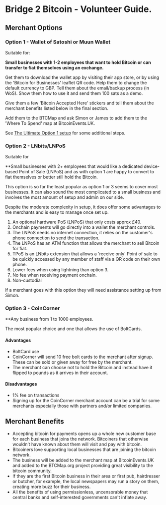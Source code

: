 # Bridge 2 Bitcoin - Volunteer Guide. 

## Merchant Options 

### Option 1 - Wallet of Satoshi or Muun Wallet

Suitable for:

**Small businesses with 1-2 employees that want to hold Bitcoin or can transfer to fiat themselves using an exchange.** 

Get them to download the wallet app by visiting their app store, or by using the 'Bitcoin for Businesses' leaflet QR code. Help them to change the default currency to GBP. Tell them about the email/backup process (in WoS). Show them how to use it and send them 100 sats as a demo.

Give them a few 'Bitcoin Accepted Here' stickers and tell them about the merchant benefits listed below in the final section.

Add them to the BTCMap and ask Simon or James to add them to the 'Where To Spend' map at BitcoinEvents.UK.

See [The Ultimate Option 1 setup](https://github.com/Hodl-Solo/Bridge2Bitcoin-Volunteers/blob/main/Option1Ultimatesetup.md) for some additional steps.

### Option 2 - LNbits/LNPoS

Suitable for

**Small businesses with 2+ employees that would like a dedicated device-based Point of Sale (LNPoS) and as with option 1 are happy to convert to fiat themselves or better still hold the Bitcoin.

This option is so far the least popular as option 1 or 3 seems to cover most businesses. It can also sound the most complicated to a small business and involves the most amount of setup and admin on our side.

Despite the moderate complexity in setup, it does offer some advantages to the merchants and is easy to manage once set up.

1. An optional hardware PoS (LNPoS) that only costs approx £40.
2. Onchain payments will go directly into a wallet the merchant controls.
3. The LNPoS needs no internet connection, it relies on the customer's phone connection to send the transaction.
4. The LNPoS has an ATM function that allows the merchant to sell Bitcoin for fiat.
5. TPoS is an LNbits extension that allows a 'receive only' Point of sale to be quickly accessed by any member of staff via a QR code on their own phone.
6. Lower fees when using lightning than option 3.
7. No fee when receiving payment onchain.
8. Non-custodial

If a merchant goes with this option they will need assistance setting up from Simon.


### Option 3 - CoinCorner

**Any business from 1 to 1000 employees.

The most popular choice and one that allows the use of BoltCards.

#### Advantages

- BoltCard use
- CoinCorner will send 10 free bolt cards to the merchant after signup. These can be sold or given away for free by the merchant.
- The merchant can choose not to hold the Bitcoin and instead have it flipped to pounds as it arrives in their account.

#### Disadvantages

- 1% fee on transactions
- Signing up for the CoinCorner merchant account can be a trial for some merchants especially those with partners and/or limited companies.


## Merchant Benefits

- Accepting bitcoin for payments opens up a whole new customer base for each business that joins the network. Bitcoiners that otherwise wouldn’t have known about them will visit and pay with bitcoin.
- Bitcoiners love supporting local businesses that are joining the bitcoin network.
- The business will be added to the merchant map at BitcoinEvents.UK and added to the BTCMap.org project providing great visibility to the bitcoin community.
- If they are the first Bitcoin business in their area or first pub, hairdresser or butcher, for example, the local newspapers may run a story on them, creating more buzz for their business.
- All the benefits of using permissionless, uncensorable money that central banks and self-interested governments can't inflate away.
